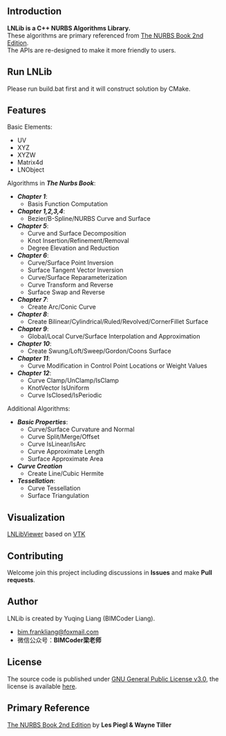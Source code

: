 ## Introduction
**LNLib is a C++ NURBS Algorithms Library.** <br/>These algorithms are primary referenced from [The NURBS Book 2nd Edition](https://link.springer.com/book/10.1007/978-3-642-97385-7). <br/>The APIs are re-designed to make it more friendly to users.

## Run LNLib
Please run build.bat first and it will construct solution by CMake.

## Features
Basic Elements:
- UV
- XYZ
- XYZW
- Matrix4d
- LNObject

Algorithms in ***The Nurbs Book***:
- ***Chapter 1***:
    - Basis Function Computation
- ***Chapter 1,2,3,4***:
    - Bezier/B-Spline/NURBS Curve and Surface
- ***Chapter 5***:
    - Curve and Surface Decomposition
    - Knot Insertion/Refinement/Removal
    - Degree Elevation and Reduction
- ***Chapter 6***:
    - Curve/Surface Point Inversion
    - Surface Tangent Vector Inversion
    - Curve/Surface Reparameterization
    - Curve Transform and Reverse
    - Surface Swap and Reverse
- ***Chapter 7***:
    - Create Arc/Conic Curve
- ***Chapter 8***:
    - Create Bilinear/Cylindrical/Ruled/Revolved/CornerFillet Surface
- ***Chapter 9***:
    - Global/Local Curve/Surface Interpolation and Approximation
- ***Chapter 10***:
    - Create Swung/Loft/Sweep/Gordon/Coons Surface
- ***Chapter 11***:
    - Curve Modification in Control Point Locations or Weight Values
- ***Chapter 12***:
    - Curve Clamp/UnClamp/IsClamp
    - KnotVector IsUniform
    - Curve IsClosed/IsPeriodic

Additional Algorithms:  
- ***Basic Properties***:
    - Curve/Surface Curvature and Normal
    - Curve Split/Merge/Offset
    - Curve IsLinear/IsArc
    - Curve Approximate Length
    - Surface Approximate Area
- ***Curve Creation***
    - Create Line/Cubic Hermite
- ***Tessellation***:
    - Curve Tessellation
    - Surface Triangulation

## Visualization
[LNLibViewer](https://github.com/BIMCoderLiang/LNLibViewer) based on [VTK](https://vtk.org/)

## Contributing
Welcome join this project including discussions in **Issues** and make **Pull requests**.

## Author
LNLib is created by Yuqing Liang (BIMCoder Liang).

- bim.frankliang@foxmail.com
- 微信公众号：**BIMCoder梁老师**

## License
The source code is published under [GNU General Public License v3.0](https://www.gnu.org/licenses/), the license is available [here](LICENSE).

## Primary Reference
[The NURBS Book 2nd Edition](https://link.springer.com/book/10.1007/978-3-642-97385-7) by **Les Piegl & Wayne Tiller**
